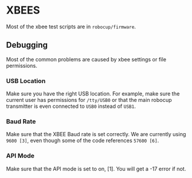 # XBEES

Most of the xbee test scripts are in ```robocup/firmware```. 


## Debugging

Most of the common problems are caused by xbee settings or file permissions. 

### USB Location

Make sure you have the right USB location. For example, make sure the current user has permissions for ```/tty/USB0``` or that the main robocup transmitter is even connected to ```USB0``` instead of ```USB1```. 

### Baud Rate

Make sure that the XBEE Baud rate is set correctly. We are currently using ```9600 [3]```, even though some of the code references ```57600 [6]```. 

### API Mode

Make sure that the API mode is set to on, [1]. You will get a -17 error if not. 




